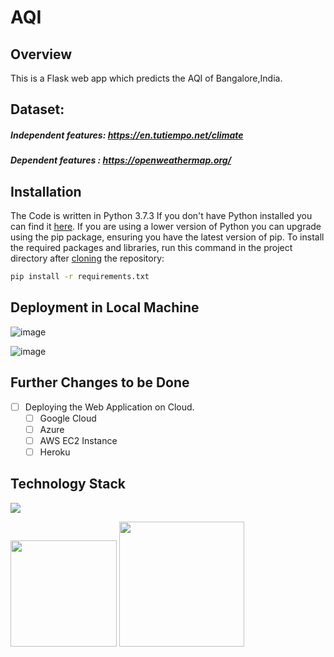 # AQI

## Overview
This is a Flask web app which predicts the AQI of Bangalore,India.

## Dataset:
##### Independent features: https://en.tutiempo.net/climate
##### Dependent features : https://openweathermap.org/

## Installation
The Code is written in Python 3.7.3 If you don't have Python installed you can find it [here](https://www.python.org/downloads/). If you are using a lower version of Python you can upgrade using the pip package, ensuring you have the latest version of pip. To install the required packages and libraries, run this command in the project directory after [cloning](https://www.howtogeek.com/451360/how-to-clone-a-github-repository/) the repository:
```bash
pip install -r requirements.txt
```

## Deployment in Local Machine

![image](https://user-images.githubusercontent.com/75041273/125268943-d7dfde00-e325-11eb-9993-c5f4e3ea5e3f.png)

![image](https://user-images.githubusercontent.com/75041273/125268977-e201dc80-e325-11eb-983b-545abdb8c05d.png)

## Further Changes to be Done

- [ ] Deploying the Web Application on Cloud.
     - [ ] Google Cloud 
     - [ ] Azure
     - [ ] AWS EC2 Instance
     - [ ] Heroku

## Technology Stack

![](https://forthebadge.com/images/badges/made-with-python.svg)

[<img target="_blank" src="https://flask.palletsprojects.com/en/1.1.x/_images/flask-logo.png" width=170>](https://flask.palletsprojects.com/en/1.1.x/) [<img target="_blank" src="https://scikit-learn.org/stable/_static/scikit-learn-logo-small.png" width=200>](https://scikit-learn.org/stable/) 
